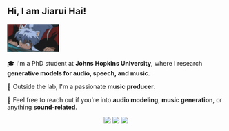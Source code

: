 <h2>Hi, I am Jiarui Hai!</h2>

<img src="犬夜叉.gif" alt="Logo" width="120"/>

🎓 I'm a PhD student at **Johns Hopkins University**, where I research **generative models for audio, speech, and music**.

🎹 Outside the lab, I'm a passionate **music producer**.

💬 Feel free to reach out if you're into **audio modeling**, **music generation**, or anything **sound-related**.

<p align="center">
  <a href="https://haidog-yaqub.github.io"><img src="https://img.shields.io/badge/Homepage-000?logo=github&logoColor=white&style=for-the-badge"></a>
  <a href="https://www.youtube.com/@higobeatz"><img src="https://img.shields.io/badge/YouTube-FF0000?logo=youtube&logoColor=white&style=for-the-badge"></a>
  <a href="https://space.bilibili.com/182484522"><img src="https://img.shields.io/badge/Bilibili-00A1D6?logo=bilibili&logoColor=white&style=for-the-badge"></a>
</p>
